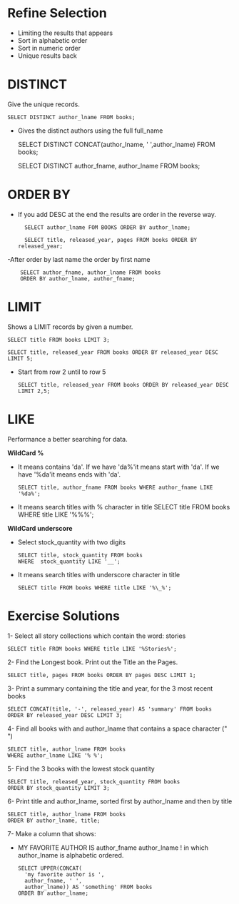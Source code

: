 # **Refine Selection**
- Limiting the results that appears
- Sort in alphabetic order
- Sort in numeric order
- Unique results back

# **DISTINCT**
Give the unique records.

    SELECT DISTINCT author_lname FROM books;

- Gives the distinct authors using the full full_name

    SELECT DISTINCT CONCAT(author_lname, ' ',author_lname)
     FROM books;

    SELECT DISTINCT author_fname, author_lname FROM books;


# **ORDER BY**

- If you add DESC at the end the results are order in the reverse way.

        SELECT author_lname FOM BOOKS ORDER BY author_lname;

        SELECT title, released_year, pages FROM books ORDER BY released_year;

-After order by last name  the order by first name

        SELECT author_fname, author_lname FROM books
        ORDER BY author_lname, author_fname;

# **LIMIT**

Shows a LIMIT records by given a number.

    SELECT title FROM books LIMIT 3;

    SELECT title, released_year FROM books ORDER BY released_year DESC LIMIT 5;

- Start from row 2 until to row 5

      SELECT title, released_year FROM books ORDER BY released_year DESC LIMIT 2,5;

# **LIKE**

Performance a better searching for data.

**WildCard %**

- It means contains 'da'. If we have 'da%'it means start with 'da'.
If we have '%da'it means ends with 'da'.

      SELECT title, author_fname FROM books WHERE author_fname LIKE '%da%';

- It means search titles with % character in title
      SELECT title FROM books WHERE title LIKE '%\%%';

**WildCard underscore**

- Select stock_quantity with two digits

      SELECT title, stock_quantity FROM books
      WHERE  stock_quantity LIKE '__';

- It means search titles with underscore character in title

      SELECT title FROM books WHERE title LIKE '%\_%';      


# **Exercise Solutions**

1- Select all story collections which contain the word: stories

    SELECT title FROM books WHERE title LIKE '%Stories%';

2- Find the Longest book. Print out the Title an the Pages.

    SELECT title, pages FROM books ORDER BY pages DESC LIMIT 1;

3- Print a summary containing the title and year, for the 3 most recent books

    SELECT CONCAT(title, '-', released_year) AS 'summary' FROM books
    ORDER BY released_year DESC LIMIT 3;

4- Find all books with and author_lname that contains a space character (" ")

    SELECT title, author_lname FROM books
    WHERE author_lname LIKE '% %';

5- Find the 3 books with the lowest stock quantity

    SELECT title, released_year, stock_quantity FROM books
    ORDER BY stock_quantity LIMIT 3;

6- Print title and author_lname, sorted first by author_lname and then by title  

    SELECT title, author_lname FROM books
    ORDER BY author_lname, title;

7- Make a column that shows:
- MY FAVORITE AUTHOR IS author_fname author_lname !
in which author_lname is alphabetic ordered.

      SELECT UPPER(CONCAT(
        'my favorite author is ',
        author_fname, ' ',
        author_lname)) AS 'something' FROM books
      ORDER BY author_lname;
